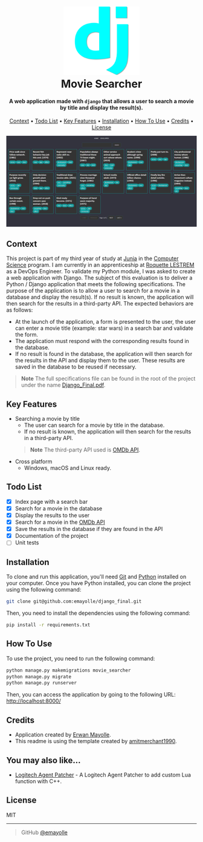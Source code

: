 
<h1 align="center">
  <br>
  <a href="https://github.com/emayolle/django_final"><img src="https://raw.githubusercontent.com/emayolle/django_final/main/git_images/logo.png" alt="Movie Searcher" width="200"></a>
  <br>
  Movie Searcher
  <br>
</h1>

<h4 align="center">A web application made with <code>django</code> that allows a user to search a movie by title and display the result(s).</h4>


<p align="center">
  <a href="#context">Context</a> •
  <a href="#todo-list">Todo List</a> •
  <a href="#key-features">Key Features</a> •
  <a href="#installation">Installation</a> •
  <a href="#how-to-use">How To Use</a> •
  <a href="#credits">Credits</a> •
  <a href="#license">License</a>
</p>

![screenshot](https://raw.githubusercontent.com/emayolle/django_final/main/git_images/exemple.gif)

## Context
This project is part of my third year of study at [Junia](https://junia.com/) in the [Computer Science](https://www.junia.com/fr/fiches-metiers/ingenieur-developpeur/) program. I am currently in an apprenticeship at [Roquette LESTREM](https://fr.roquette.com/) as a DevOps Engineer. To validate my Python module, I was asked to create a web application with Django. The subject of this evaluation is to deliver a Python / Django application that meets the following specifications. The purpose of the application is to allow a user to search for a movie in a database and display the result(s). If no result is known, the application will then search for the results in a third-party API. The expected behaviors are as follows:
- At the launch of the application, a form is presented to the user, the user can enter a movie title (example: star wars) in a search bar and validate the form.
- The application must respond with the corresponding results found in the database.
- If no result is found in the database, the application will then search for the results in the API and display them to the user. These results are saved in the database to be reused if necessary.

> **Note**
> The full specifications file can be found in the root of the project under the name [Django_Final.pdf](https://github.com/emayolle/django_final/blob/main/Django_Final.pdf).
## Key Features

* Searching a movie by title
  - The user can search for a movie by title in the database.
  - If no result is known, the application will then search for the results in a third-party API.
  > **Note**
  > The third-party API used is [OMDb API](http://www.omdbapi.com/).
* Cross platform
  - Windows, macOS and Linux ready.


## Todo List

- [x] Index page with a search bar
- [x] Search for a movie in the database
- [x] Display the results to the user
- [x] Search for a movie in the [OMDb API](http://www.omdbapi.com/)
- [x] Save the results in the database if they are found in the API
- [x] Documentation of the project
- [ ] Unit tests

## Installation
To clone and run this application, you'll need [Git](https://git-scm.com) and [Python](https://www.python.org/downloads/) installed on your computer. Once you have Python installed, you can clone the project using the following command:
```bash
git clone git@github.com:emayolle/django_final.git
```
Then, you need to install the dependencies using the following command:
```bash
pip install -r requirements.txt
```

## How To Use
To use the project, you need to run the following command:
```bash
python manage.py makemigrations movie_searcher
python manage.py migrate
python manage.py runserver
```
Then, you can access the application by going to the following URL: [http://localhost:8000/](http://localhost:8000/)

<!-- 
> **Note**
> If you're using Linux Bash you can do `python manage.py shell < generate_data.py` to generate some data in the database.
-->

## Credits

- Application created by [Erwan Mayolle](https://github.com/emayolle).
- This readme is using the template created by [amitmerchant1990](https://github.com/amitmerchant1990).

## You may also like...

- [Logitech Agent Patcher](https://github.com/emayolle/Logitech-Agent-LUA-Patcher) - A Logitech Agent Patcher to add custom Lua function with C++.

## License

MIT

---

> GitHub [@emayolle](https://github.com/emayolle)

